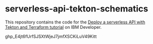 # serverless-api-tekton-schematics

This repository contains the code for the [Deploy a serverless API with Tekton and Terraform tutorial](https://developer.ibm.com/tutorials/deploy-a-serverless-api-with-tekton-and-terraform/) on IBM Developer.

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